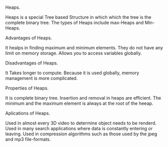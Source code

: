Heaps.

Heaps  is a special  Tree based Structure in which which the tree is the complete  binary tree. The types of Heaps include max-Heaps and Min-Heaps.

Advantages of Heaps.

It healps in finding maximum and minimum elements.
They do not have any limit on memory storage.
Allows you to access variables globally.

Disadvantages of Heaps.

It Takes longer to compute.
Because it is used globally, memory management is more complicated.

Properties of Heaps.

It is complete binary tree.
Insertion and removal in heaps are efficient.
The minimum and the maximum element is always at the root of the heeap.

Aplications of Heaps.

Used in almost every 3D video to determine object needs to be renderd.
Used in many search applications where data is constantly entering or leaving.
Used in compression algorithms such as those used by the jpeg and mp3 file-formats.




